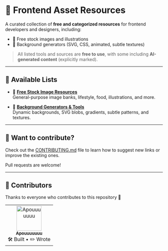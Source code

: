 # 🎯 Frontend Asset Resources

A curated collection of **free and categorized resources** for frontend developers and designers, including:

- 📸 Free stock images and illustrations  
- 🌈 Background generators (SVG, CSS, animated, subtle textures)

> All listed tools and sources are **free to use**, with some including **AI-generated content** (explicitly marked).

---

## 📁 Available Lists

- 📸 [**Free Stock Image Resources**](./assets/IMAGES_STOCK.md)  
  General-purpose image banks, lifestyle, food, illustrations, and more.

- 🌈 [**Background Generators & Tools**](./assets/BACKGROUND_GENERATORS.md)  
  Dynamic backgrounds, SVG blobs, gradients, subtle patterns, and textures.

---

## 🤝 Want to contribute?

Check out the [CONTRIBUTING.md](./CONTRIBUTING.md) file to learn how to suggest new links or improve the existing ones.

Pull requests are welcome!

---

## 👥 Contributors

Thanks to everyone who contributes to this repository 💜

<table>
  <tr>
    <td align="center">
      <a href="https://github.com/Apouuuuuuu">
        <img src="https://avatars.githubusercontent.com/Apouuuuuuu" width="80px;" alt="Apouuuuuuu"/>
        <br />
        <sub><b>Apouuuuuuu</b></sub>
      </a>
      <br />
      🛠️ Built • ✏️ Wrote
    </td>
  </tr>
</table>


